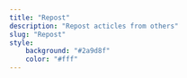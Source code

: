 ```yaml
---
title: "Repost"
description: "Repost acticles from others"
slug: "Repost"
style:
    background: "#2a9d8f"
    color: "#fff"
---
```


